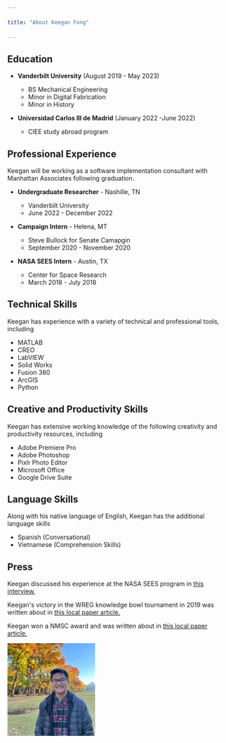 ```yaml
---

title: "About Keegan Fong"

---
```


## Education

* **Vanderbilt University** (August 2019 - May 2023) 
     * BS Mechanical Engineering
     * Minor in Digital Fabrication
     * Minor in History

* **Universidad Carlos III de Madrid** (January 2022 -June 2022)
  * CIEE study abroad program
  
## Professional Experience

Keegan will be working as a software implementation consultant with Manhattan Associates following graduation.

* **Undergraduate Researcher** - Nashille, TN
   * Vanderbilt University
   * June 2022 - December 2022

* **Campaign Intern** - Helena, MT
   * Steve Bullock for Senate Camapgin
   * September 2020 - November 2020
  
 * **NASA SEES Intern** - Austin, TX
   * Center for Space Research
   * March 2018 - July 2018
   
   
## Technical Skills

Keegan has experience with a variety of technical and professional tools, including

* MATLAB
* CREO
* LabVIEW
* Solid Works
* Fusion 360
* ArcGIS
* Python

## Creative and Productivity Skills

Keegan has extensive working knowledge of the following creativity and productivity resources, including 

* Adobe Premiere Pro
* Adobe Photoshop
* Pixlr Photo Editor
* Microsoft Office
* Google Drive Suite

## Language Skills

Along with his native language of English, Keegan has the additional language skills

* Spanish (Conversational)
* Vietnamese (Comprehension Skills)

## Press 

Keegan discussed his experience at the NASA SEES program in [this interview.](https://ahstigerlife.com/4872/news/ahs-exceptional-scholar-keegan-fong-blasts-off-to-texas-for-nasa-internship/) 

Keegan's victory in the WREG knowledge bowl tournament in 2019 was written about in [this local paper article.](https://lakelandcurrents.com/ahs-knowledge-bowl-wins-championship-and-cash-7-of-8-members-live-in-lakeland/)

Keegan won a NMSC award and was written about in [this local paper article.](https://lakelandcurrents.com/keegan-fong-receives-georgia-pacific-scholarship/)

<img src="/assets/img/keegan1.jpg" alt="Keegan Fong" style="width:200px;"/>
